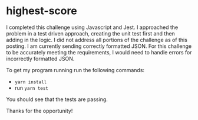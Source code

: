 # highest-score
​I completed this challenge using Javascript and Jest.  I approached the problem in a test driven approach, creating the unit test first and then adding in the logic.  I did not address all portions of the challenge as of this posting.  I am currently sending correctly formatted JSON.  For this challenge to be accurately meeting the requirements, I would need to handle errors for incorrectly formatted JSON.

To get my program running run the following commands:
- `yarn install`
- run `yarn test`

You should see that the tests are passing.  

Thanks for the opportunity!